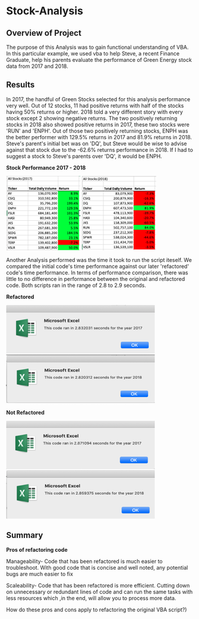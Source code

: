 # Stock-Analysis

## Overview of Project
The purpose of this Analysis was to gain functional understanding of VBA. In this particular example, we used vba to help Steve, a recent Finance Graduate, help his parents evaluate the performance of Green Energy stock data from 2017 and 2018.

## Results
In 2017, the handful of Green Stocks selected for this analysis performance very well. Out of 12 stocks, 11 had positive returns with half of the stocks having 50% returns or higher. 2018 told a very different story with every stock except 2 showing negative returns. The two positively returning stocks in 2018 also showed positive returns in 2017, these two stocks were 'RUN' and 'ENPH'. Out of those two positively returning stocks, ENPH was the better performer with 129.5% returns in 2017 and 81.9% returns in 2018. Steve's parent's initial bet was on 'DQ', but Steve would be wise to advise against that stock due to the -62.6% returns performance in 2018. If I had to suggest a stock to Steve's parents over 'DQ', it would be ENPH.

**Stock Performance 2017 - 2018**

<img src="https://github.com/niklasax/stock-analysis/blob/main/Stock%20Performance%202017.png" width="200" height="200" />
<img src="https://github.com/niklasax/stock-analysis/blob/main/Stock%20Performance%202018.png" width="200" height="200" />

Another Analysis performed was the time it took to run the script iteself. We compared the initial code's time performance against our later 'refactored' code's time performance. In terms of performance comparison, there was little to no difference in performance between the original and refactored code. Both scripts ran in the range of 2.8 to 2.9 seconds.

**Refactored**

<img src="https://github.com/niklasax/stock-analysis/blob/main/VBA_Challenge_2017.png" width="400" height="130" />
<img src="https://github.com/niklasax/stock-analysis/blob/main/VBA_Challenge_2018.png" width="400" height="130" />

**Not Refactored**

<img src="https://github.com/niklasax/stock-analysis/blob/main/2017%20(not%20refactored).png" width="400" height="130" />
<img src="https://github.com/niklasax/stock-analysis/blob/main/2018%20(not%20refactored).png" width="400" height="130" />


## Summary

**Pros of refactoring code**

Manageability- Code that has been refactored is much easier to troubleshoot. With good code that is concise and well noted, any potential bugs are much easier to fix

Scaleability- Code that has been refactored is more efficient. Cutting down on unnecessary or redundant lines of code and can run the same tasks with less resources which ,in the end, will allow you to process more data.

How do these pros and cons apply to refactoring the original VBA script?)
